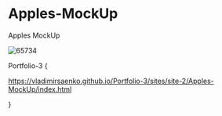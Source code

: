 # Apples-MockUp

Apples MockUp

![65734](https://user-images.githubusercontent.com/56477695/117506167-d264c100-af8d-11eb-8749-12b3f7fef7e7.png)

Portfolio-3 {

https://vladimirsaenko.github.io/Portfolio-3/sites/site-2/Apples-MockUp/index.html

}
